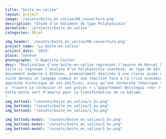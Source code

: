 ```yaml
---
title: "boite_en_valise"
layout: project
image: '/assets/boite_en_valise/00_couverture.png'
description: "Étude d’un bâtiment de type Polykatoikia"
permalink: '/projects/boite_en_valise'
categories: Objet

img_header: '/assets/boite_en_valise/00_couverture.png'
project_name: 'La boîte-en-valise'
project_date: '2019'
place: 'Genève'
photographe: '© Baptiste Coulon'
desc: "Réalisation d’une boîte-en-valise reprenant l’oeuvre de Marcel Duchamp.<br /><br />
Celle-ci regroupe l’analyse d’un Polykatoikia inachevé́, un type de bâtiments issus du
mouvement moderne a Athènes, premièrement destinés à une classe aisée et par la
suite devenu un langage commun et une réaction face à la crise économique ; une
approche historique de ces édifices, ainsi qu’une recherche théorique sur le cadrage
a  travers Le Corbusier et son projet « L’appartement Beistegui »<br /><br />
Cette boîte sert d’amorce pour la transformation de ce bâtime.
"
img_bottom1: "/assets/boite_en_valise/1_bv.png"
img_bottom2: "/assets/boite_en_valise/2_bv.png"
img_bottom3: "/assets/boite_en_valise/3_bv.png"

img_bottom1-modal: "/assets/boite_en_valise/1_bv.png"
img_bottom2-modal: "/assets/boite_en_valise/2_bv.png"
img_bottom3-modal: "/assets/boite_en_valise/3_bv.png"
---
```


